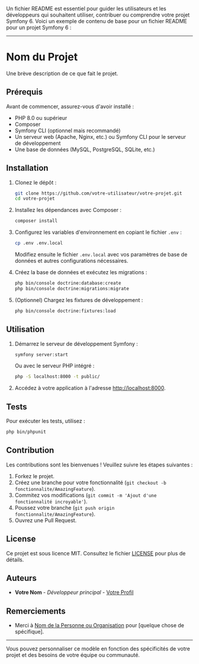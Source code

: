 Un fichier README est essentiel pour guider les utilisateurs et les développeurs qui souhaitent utiliser, contribuer ou comprendre votre projet Symfony 6. Voici un exemple de contenu de base pour un fichier README pour un projet Symfony 6 :

---

# Nom du Projet

Une brève description de ce que fait le projet.

## Prérequis

Avant de commencer, assurez-vous d'avoir installé :

- PHP 8.0 ou supérieur
- Composer
- Symfony CLI (optionnel mais recommandé)
- Un serveur web (Apache, Nginx, etc.) ou Symfony CLI pour le serveur de développement
- Une base de données (MySQL, PostgreSQL, SQLite, etc.)

## Installation

1. Clonez le dépôt :

    ```bash
    git clone https://github.com/votre-utilisateur/votre-projet.git
    cd votre-projet
    ```

2. Installez les dépendances avec Composer :

    ```bash
    composer install
    ```

3. Configurez les variables d'environnement en copiant le fichier `.env` :

    ```bash
    cp .env .env.local
    ```

    Modifiez ensuite le fichier `.env.local` avec vos paramètres de base de données et autres configurations nécessaires.

4. Créez la base de données et exécutez les migrations :

    ```bash
    php bin/console doctrine:database:create
    php bin/console doctrine:migrations:migrate
    ```

5. (Optionnel) Chargez les fixtures de développement :

    ```bash
    php bin/console doctrine:fixtures:load
    ```

## Utilisation

1. Démarrez le serveur de développement Symfony :

    ```bash
    symfony server:start
    ```

    Ou avec le serveur PHP intégré :

    ```bash
    php -S localhost:8000 -t public/
    ```

2. Accédez à votre application à l'adresse [http://localhost:8000](http://localhost:8000).

## Tests

Pour exécuter les tests, utilisez :

```bash
php bin/phpunit
```

## Contribution

Les contributions sont les bienvenues ! Veuillez suivre les étapes suivantes :

1. Forkez le projet.
2. Créez une branche pour votre fonctionnalité (`git checkout -b fonctionnalite/AmazingFeature`).
3. Commitez vos modifications (`git commit -m 'Ajout d'une fonctionnalité incroyable'`).
4. Poussez votre branche (`git push origin fonctionnalite/AmazingFeature`).
5. Ouvrez une Pull Request.

## License

Ce projet est sous licence MIT. Consultez le fichier [LICENSE](LICENSE) pour plus de détails.

## Auteurs

- **Votre Nom** - *Développeur principal* - [Votre Profil](https://github.com/votre-utilisateur)

## Remerciements

- Merci à [Nom de la Personne ou Organisation](https://lien) pour [quelque chose de spécifique].

---

Vous pouvez personnaliser ce modèle en fonction des spécificités de votre projet et des besoins de votre équipe ou communauté.
